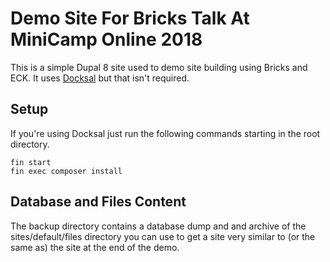 # Demo Site For Bricks Talk At MiniCamp Online 2018

This is a simple Dupal 8 site used to demo site building using Bricks and ECK. It uses [Docksal](https://docksal.io/) but that isn't required.

## Setup

If you're using Docksal just run the following commands starting in the root directory.

```
fin start
fin exec composer install
```

## Database and Files Content

The backup directory contains a database dump and and archive of the sites/default/files directory you can use to get a site very similar to (or the same as) the site at the end of the demo.
